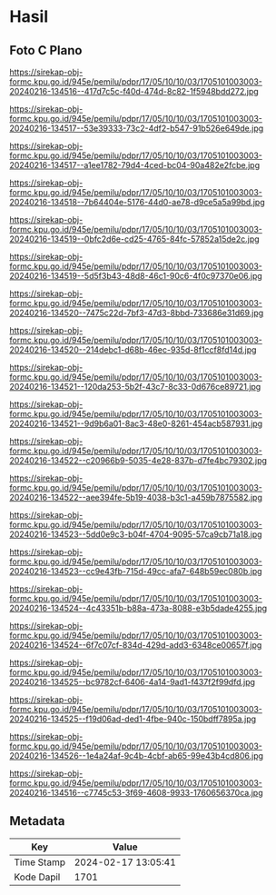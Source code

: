 # Hasil

## Foto C Plano

https://sirekap-obj-formc.kpu.go.id/945e/pemilu/pdpr/17/05/10/10/03/1705101003003-20240216-134516--417d7c5c-f40d-474d-8c82-1f5948bdd272.jpg

https://sirekap-obj-formc.kpu.go.id/945e/pemilu/pdpr/17/05/10/10/03/1705101003003-20240216-134517--53e39333-73c2-4df2-b547-91b526e649de.jpg

https://sirekap-obj-formc.kpu.go.id/945e/pemilu/pdpr/17/05/10/10/03/1705101003003-20240216-134517--a1ee1782-79d4-4ced-bc04-90a482e2fcbe.jpg

https://sirekap-obj-formc.kpu.go.id/945e/pemilu/pdpr/17/05/10/10/03/1705101003003-20240216-134518--7b64404e-5176-44d0-ae78-d9ce5a5a99bd.jpg

https://sirekap-obj-formc.kpu.go.id/945e/pemilu/pdpr/17/05/10/10/03/1705101003003-20240216-134519--0bfc2d6e-cd25-4765-84fc-57852a15de2c.jpg

https://sirekap-obj-formc.kpu.go.id/945e/pemilu/pdpr/17/05/10/10/03/1705101003003-20240216-134519--5d5f3b43-48d8-46c1-90c6-4f0c97370e06.jpg

https://sirekap-obj-formc.kpu.go.id/945e/pemilu/pdpr/17/05/10/10/03/1705101003003-20240216-134520--7475c22d-7bf3-47d3-8bbd-733686e31d69.jpg

https://sirekap-obj-formc.kpu.go.id/945e/pemilu/pdpr/17/05/10/10/03/1705101003003-20240216-134520--214debc1-d68b-46ec-935d-8f1ccf8fd14d.jpg

https://sirekap-obj-formc.kpu.go.id/945e/pemilu/pdpr/17/05/10/10/03/1705101003003-20240216-134521--120da253-5b2f-43c7-8c33-0d676ce89721.jpg

https://sirekap-obj-formc.kpu.go.id/945e/pemilu/pdpr/17/05/10/10/03/1705101003003-20240216-134521--9d9b6a01-8ac3-48e0-8261-454acb587931.jpg

https://sirekap-obj-formc.kpu.go.id/945e/pemilu/pdpr/17/05/10/10/03/1705101003003-20240216-134522--c20966b9-5035-4e28-837b-d7fe4bc79302.jpg

https://sirekap-obj-formc.kpu.go.id/945e/pemilu/pdpr/17/05/10/10/03/1705101003003-20240216-134522--aee394fe-5b19-4038-b3c1-a459b7875582.jpg

https://sirekap-obj-formc.kpu.go.id/945e/pemilu/pdpr/17/05/10/10/03/1705101003003-20240216-134523--5dd0e9c3-b04f-4704-9095-57ca9cb71a18.jpg

https://sirekap-obj-formc.kpu.go.id/945e/pemilu/pdpr/17/05/10/10/03/1705101003003-20240216-134523--cc9e43fb-715d-49cc-afa7-648b59ec080b.jpg

https://sirekap-obj-formc.kpu.go.id/945e/pemilu/pdpr/17/05/10/10/03/1705101003003-20240216-134524--4c43351b-b88a-473a-8088-e3b5dade4255.jpg

https://sirekap-obj-formc.kpu.go.id/945e/pemilu/pdpr/17/05/10/10/03/1705101003003-20240216-134524--6f7c07cf-834d-429d-add3-6348ce00657f.jpg

https://sirekap-obj-formc.kpu.go.id/945e/pemilu/pdpr/17/05/10/10/03/1705101003003-20240216-134525--bc9782cf-6406-4a14-9ad1-f437f2f99dfd.jpg

https://sirekap-obj-formc.kpu.go.id/945e/pemilu/pdpr/17/05/10/10/03/1705101003003-20240216-134525--f19d06ad-ded1-4fbe-940c-150bdff7895a.jpg

https://sirekap-obj-formc.kpu.go.id/945e/pemilu/pdpr/17/05/10/10/03/1705101003003-20240216-134526--1e4a24af-9c4b-4cbf-ab65-99e43b4cd806.jpg

https://sirekap-obj-formc.kpu.go.id/945e/pemilu/pdpr/17/05/10/10/03/1705101003003-20240216-134516--c7745c53-3f69-4608-9933-1760656370ca.jpg


## Metadata

| Key        | Value               |
| ---------- | ------------------- |
| Time Stamp | 2024-02-17 13:05:41 |
| Kode Dapil | 1701                |



